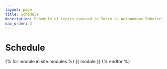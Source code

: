 ```yaml
---
layout: page
title: Schedule
description: Schedule of topics covered in Intro to Autonomous Robotics / Robot Operating Systems at Michigan.
nav_order: 3
---
```


# Schedule

{% for module in site.modules %}
{{ module }}
{% endfor %}
